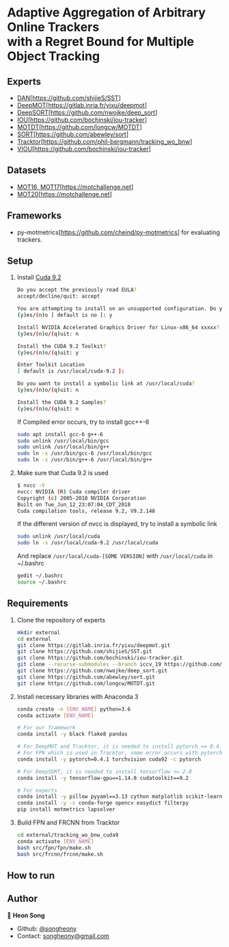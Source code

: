# Adaptive Aggregation of Arbitrary Online Trackers <br/> with a Regret Bound for Multiple Object Tracking

## Experts

* [DAN](https://arxiv.org/abs/1810.11780)[<https://github.com/shijieS/SST>]
* [DeepMOT](https://arxiv.org/abs/1906.06618)[<https://gitlab.inria.fr/yixu/deepmot>]
* [DeepSORT](https://arxiv.org/abs/1812.00442)[<https://github.com/nwojke/deep_sort>]
* [IOU](https://ieeexplore.ieee.org/document/8078516)[<https://github.com/bochinski/iou-tracker>]
* [MOTDT](https://arxiv.org/abs/1809.04427)[<https://github.com/longcw/MOTDT>]
* [SORT](https://arxiv.org/abs/1602.00763)[<https://github.com/abewley/sort>]
* [Tracktor](https://arxiv.org/abs/1903.05625)[<https://github.com/phil-bergmann/tracking_wo_bnw>]
* [VIOU](https://ieeexplore.ieee.org/document/8639144)[<https://github.com/bochinski/iou-tracker>]

## Datasets

* [MOT16, MOT17](https://arxiv.org/abs/1603.00831)[<https://motchallenge.net>]
* [MOT20](https://arxiv.org/abs/2003.09003)[<https://motchallenge.net>]

## Frameworks

* py-motmetrics[<https://github.com/cheind/py-motmetrics>] for evaluating trackers.

## Setup

1. Install [Cuda 9.2](https://developer.nvidia.com/cuda-92-download-archive)

    ```sh
    Do you accept the previously read EULA?
    accept/decline/quit: accept

    You are attempting to install on an unsupported configuration. Do you wish to continue?
    (y)es/(n)o [ default is no ]: y

    Install NVIDIA Accelerated Graphics Driver for Linux-x86_64 xxxxx?
    (y)es/(n)o/(q)uit: n

    Install the CUDA 9.2 Toolkit?
    (y)es/(n)o/(q)uit: y

    Enter Toolkit Location
    [ default is /usr/local/cuda-9.2 ]:

    Do you want to install a symbolic link at /usr/local/cuda?
    (y)es/(n)o/(q)uit: n

    Install the CUDA 9.2 Samples?
    (y)es/(n)o/(q)uit: n
    ```

    If Compiled error occurs, try to install gcc++-6

    ```sh
    sudo apt install gcc-6 g++-6
    sudo unlink /usr/local/bin/gcc
    sudo unlink /usr/local/bin/g++
    sudo ln -s /usr/bin/gcc-6 /usr/local/bin/gcc
    sudo ln -s /usr/bin/g++-6 /usr/local/bin/g++
    ```

2. Make sure that Cuda 9.2 is used

    ```sh
    $ nvcc -V
    nvcc: NVIDIA (R) Cuda compiler driver
    Copyright (c) 2005-2018 NVIDIA Corporation
    Built on Tue_Jun_12_23:07:04_CDT_2018
    Cuda compilation tools, release 9.2, V9.2.148
    ```

    If the different version of nvcc is displayed, try to install a symbolic link

    ```sh
    sudo unlink /usr/local/cuda
    sudo ln -s /usr/local/cuda-9.2 /usr/local/cuda
    ```

    And replace `/usr/local/cuda-[SOME VERSION]` with `/usr/local/cuda` in ~/.bashrc

    ```sh
    gedit ~/.bashrc
    source ~/.bashrc
    ```

## Requirements

1. Clone the repository of experts

    ```sh
    mkdir external
    cd external
    git clone https://gitlab.inria.fr/yixu/deepmot.git
    git clone https://github.com/shijieS/SST.git
    git clone https://github.com/bochinski/iou-tracker.git
    git clone --recurse-submodules --branch iccv_19 https://github.com/songheony/tracking_wo_bnw.git tracking_wo_bnw_cuda9
    git clone https://github.com/nwojke/deep_sort.git
    git clone https://github.com/abewley/sort.git
    git clone https://github.com/longcw/MOTDT.git
    ```

2. Install necessary libraries with Anaconda 3

    ```sh
    conda create -n [ENV_NAME] python=3.6
    conda activate [ENV_NAME]

    # For our framework
    conda install -y black flake8 pandas

    # For DeepMOT and Tracktor, it is needed to install pytorch <= 0.4.1
    # For FPN which is used in Tracktor, some error occurs with pytorch==0.4.1
    conda install -y pytorch=0.4.1 torchvision cuda92 -c pytorch

    # For DeepSORT, it is needed to install tensorflow <= 2.0
    conda install -y tensorflow-gpu==1.14.0 cudatoolkit==9.2

    # For experts
    conda install -y pillow pyyaml==3.13 cython matplotlib scikit-learn==0.22.1 scikit-image tqdm numba
    conda install -y -c conda-forge opencv easydict filterpy
    pip install motmetrics lapsolver
    ```

3. Build FPN and FRCNN from Tracktor

    ```sh
    cd external/tracking_wo_bnw_cuda9
    conda activate [ENV_NAME]
    bash src/fpn/fpn/make.sh
    bash src/frcnn/frcnn/make.sh
    ```

## How to run

## Author

👤 **Heon Song**

* Github: [@songheony](https://github.com/songheony)
* Contact: songheony@gmail.com
